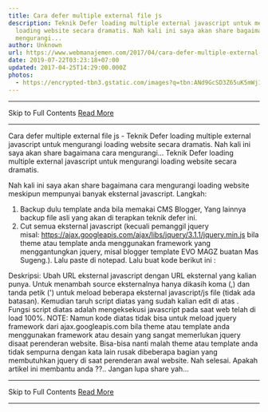 ```yaml
---
title: Cara defer multiple external file js
description: Teknik Defer loading multiple external javascript untuk mengurangi
  loading website secara dramatis. Nah kali ini saya akan share bagaimana cara
  mengurangi...
author: Unknown
url: https://www.webmanajemen.com/2017/04/cara-defer-multiple-external-file-js.html
date: 2019-07-22T03:23:18+07:00
updated: 2017-04-25T14:29:00.000Z
photos:
  - https://encrypted-tbn3.gstatic.com/images?q=tbn:ANd9GcSD3Z65uK5mWj1kFiaYKxcVJ8w0XiysZTz3V3ak8FIwpkFiTpnc
---
```


<hr/> Skip to Full Contents <a href="https://www.webmanajemen.com/2017/04/cara-defer-multiple-external-file-js.html" rel="follow" class="button" id="read-more">Read More</a> <hr/> Cara defer multiple external file js - Teknik Defer loading multiple external javascript untuk mengurangi loading website secara dramatis. Nah kali ini saya akan share bagaimana cara mengurangi... Teknik Defer loading multiple external javascript untuk mengurangi loading website secara dramatis.

Nah kali ini saya akan share bagaimana cara mengurangi loading website meskipun mempunyai banyak eksternal javascript.
Langkah:
1. Backup dulu template anda bila memakai CMS Blogger, Yang lainnya backup file asli yang akan di terapkan teknik defer ini.
2. Cut semua eksternal javascript (kecuali pemanggil jquery misal: https://ajax.googleapis.com/ajax/libs/jquery/3.1.1/jquery.min.js bila theme atau template anda menggunakan framework yang menggantungkan jquery, misal blogger template EVO MAGZ buatan Mas Sugeng.). Lalu paste di notepad. Lalu buat kode berikut ini :

<script type="text/javascript">
function downloadJSAtOnload() {
 (function(scripts) {
   var i = 0,
    l = scripts.length;
  for (; i<l; ++i ){
   var element = document.createElement("script");
   element.src = scripts[i];
   document.body.appendChild(element);
  }
 })(['http://yourjavascript.com/16724112645/root93.js','https://source.l3n4r0x.cf/js/highlight/highlight.pack.js']);
}if (window.addEventListener)
        window.addEventListener("load", downloadJSAtOnload, false);
else if (window.attachEvent)
 window.attachEvent("onload", downloadJSAtOnload);
else window.onload = downloadJSAtOnload;
</script>

 Deskripsi:
Ubah URL eksternal javascript dengan URL eksternal yang kalian punya. Untuk menambah source eksternalnya hanya dikasih koma (,) dan tanda petik (') untuk meload beberapa eksternal javascript/js file (tidak ada batasan).
Kemudian taruh script diatas yang sudah kalian edit di atas </body>.
Fungsi script diatas adalah mengeksekusi javascript pada saat web telah di load 100%.
NOTE: Namun kode diatas tidak bisa untuk meload jquery framework dari ajax.googleapis.com bila theme atau template anda menggunakan framework atau desain yang sangat memerlukan jquery disaat perenderan website. Bisa-bisa nanti malah theme atau template anda tidak sempurna dengan kata lain rusak dibeberapa bagian yang membutuhkan jquery di saat perenderan awal website.
Nah selesai.
Apakah artikel ini membantu anda ??.. Jangan lupa share yah... <hr/> Skip to Full Contents <a href="https://www.webmanajemen.com/2017/04/cara-defer-multiple-external-file-js.html" rel="follow" class="button" id="read-more">Read More</a> <hr/>
